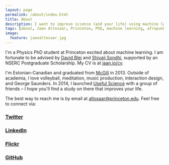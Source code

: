 ```yaml
---
layout: page
permalink: /about/index.html
title: About
description: I want to improve science (and your life) using machine learning and design.
tags: [about, Jaan Altosaar, Princeton, PhD, machine learning, afropunk, collective behavior, columbia, physics, computer science, useful science, iain couzin, david blei, dave blei]
image:
  feature: jaanaltosaar.jpg
---
```

I'm a Physics PhD student at Princeton excited about machine learning. I am fortunate to be advised by [David Blei](http://www.cs.columbia.edu/~blei/) and [Shivaji Sondhi](http://www.princeton.edu/~sondhi/), supported by an NSERC Postgraduate Scholarship. My CV is at [jaan.io/cv](https://jaan.io/cv).

I'm Estonian-Canadian and graduated from [McGill](https://www.google.com/search?q=mcgill) in 2013. Outside of academia, I love volleyball, meditation,  music production, interaction design, and George Saunders. In 2014, I launched [Useful Science](http://usefulscience.org) with a group of friends – I hope you'll find a study on there that improves your life.

The best way to reach me is by email at [altosaar@princeton.edu](mailto:altosaar@princeton.edu). Feel free to connect via:

### <a href="https://twitter.com/thejaan" target="_blank"><i class="icon-twitter-sign"></i> Twitter</a>

### <a href="http://www.linkedin.com/in/jaanaltosaar" target="_blank"><i class="icon-linkedin-sign"></i> LinkedIn</a>

### <a href="https://www.flickr.com/photos/thejaan/" target="_blank"><i class="icon-flickr"></i> Flickr</a>

### <a href="https://github.com/altosaar" target="_blank"><i class="icon-github"></i> GitHub</a>







